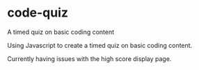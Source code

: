 # code-quiz
A timed quiz on basic coding content


Using Javascript to create a timed quiz on basic coding content.

Currently having issues with the high score display page.
